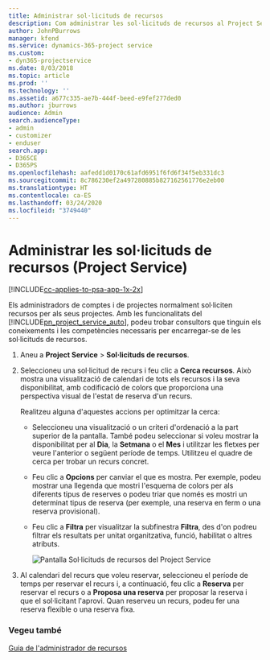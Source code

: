 ```yaml
---
title: Administrar sol·licituds de recursos
description: Com administrar les sol·licituds de recursos al Project Service
author: JohnPBurrows
manager: kfend
ms.service: dynamics-365-project service
ms.custom:
- dyn365-projectservice
ms.date: 8/03/2018
ms.topic: article
ms.prod: ''
ms.technology: ''
ms.assetid: a677c335-ae7b-444f-beed-e9fef277ded0
ms.author: jburrows
audience: Admin
search.audienceType:
- admin
- customizer
- enduser
search.app:
- D365CE
- D365PS
ms.openlocfilehash: aafedd1d0170c61afd6951f6fd6f34f5eb331dc3
ms.sourcegitcommit: 8c786230ef2a497280885b827162561776e2eb00
ms.translationtype: HT
ms.contentlocale: ca-ES
ms.lasthandoff: 03/24/2020
ms.locfileid: "3749440"
---
```

# <a name="manage-resource-requests-project-service"></a>Administrar les sol·licituds de recursos (Project Service)

[!INCLUDE[cc-applies-to-psa-app-1x-2x](../includes/cc-applies-to-psa-app-1x-2x.md)]

Els administradors de comptes i de projectes normalment sol·liciten recursos per als seus projectes. Amb les funcionalitats del [!INCLUDE[pn_project_service_auto](../includes/pn-project-service-auto.md)], podeu trobar consultors que tinguin els coneixements i les competències necessaris per encarregar-se de les sol·licituds de recursos.  
  
1. Aneu a **Project Service** > **Sol·licituds de recursos**.  
  
2. Seleccioneu una sol·licitud de recurs i feu clic a **Cerca recursos**. Això mostra una visualització de calendari de tots els recursos i la seva disponibilitat, amb codificació de colors que proporciona una perspectiva visual de l'estat de reserva d'un recurs.  
  
    Realitzeu alguna d'aquestes accions per optimitzar la cerca:  
  
   -   Seleccioneu una visualització o un criteri d'ordenació a la part superior de la pantalla. També podeu seleccionar si voleu mostrar la disponibilitat per al **Dia**, la **Setmana** o el **Mes** i utilitzar les fletxes per veure l'anterior o següent període de temps. Utilitzeu el quadre de cerca per trobar un recurs concret.  
  
   -   Feu clic a **Opcions** per canviar el que es mostra. Per exemple, podeu mostrar una llegenda que mostri l'esquema de colors per als diferents tipus de reserves o podeu triar que només es mostri un determinat tipus de reserva (per exemple, una reserva en ferm o una reserva provisional).  
  
   -   Feu clic a **Filtra** per visualitzar la subfinestra **Filtra**, des d'on podreu filtrar els resultats per unitat organitzativa, funció, habilitat o altres atributs.  
  
       ![Pantalla Sol·licituds de recursos del Project Service](../project-service/media/project-service-resource-request-screen.png "Pantalla Sol·licituds de recursos del Project Service")  
  
3. Al calendari del recurs que voleu reservar, seleccioneu el període de temps per reservar el recurs i, a continuació, feu clic a **Reserva** per reservar el recurs o a **Proposa una reserva** per proposar la reserva i que el sol·licitant l'aprovi. Quan reserveu un recurs, podeu fer una reserva flexible o una reserva fixa.  
  
### <a name="see-also"></a>Vegeu també  
 [Guia de l'administrador de recursos](../project-service/resource-manager-guide.md)
